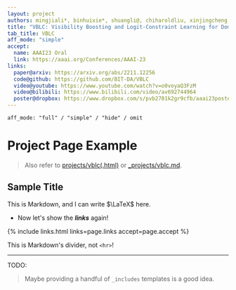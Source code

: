 ```yaml
---
layout: project
authors: mingjiali*, binhuixie*, shuangli@, chiharoldliu, xinjingcheng
title: "VBLC: Visibility Boosting and Logit-Constraint Learning for Domain Adaptive Semantic Segmentation under Adverse Conditions"
tab_title: VBLC
aff_mode: "simple"
accept:
  name: AAAI23 Oral
  link: https://aaai.org/Conferences/AAAI-23
links:
  paper@arxiv: https://arxiv.org/abs/2211.12256
  code@github: https://github.com/BIT-DA/VBLC
  video@youtube: https://www.youtube.com/watch?v=o0voyaQ3FzM
  video@bilibili: https://www.bilibili.com/video/av692744964
  poster@dropbox: https://www.dropbox.com/s/pvb2701k2gr9cfb/aaai23poster.pdf?dl=0
---
```

```text
aff_mode: "full" / "simple" / "hide" / omit
```

# Project Page Example

> Also refer to [projects/vblc(.html)](/projects/vblc) or [_projects/vblc.md](../_projects/vblc.md).

## Sample Title
This is Markdown, and I can write $\LaTeX$ here.

- Now let's show the ***links*** again!

{% include links.html links=page.links accept=page.accept %}

This is Markdown's divider, not `<hr>`!

---

TODO:
> Maybe providing a handful of `_includes` templates is a good idea.
